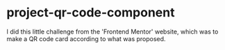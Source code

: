 # project-qr-code-component
I did this little challenge from the 'Frontend Mentor' website, which was to make a QR code card according to what was proposed.
